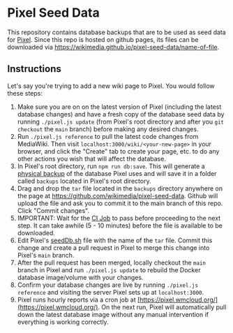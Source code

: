 # Pixel Seed Data

This repository contains database backups that are to be used as seed data for [Pixel](https://github.com/nicholasray/pixel). Since this repo is hosted on github pages, its files can be downloaded via https://wikimedia.github.io/pixel-seed-data/name-of-file.

## Instructions

Let's say you're trying to add a new wiki page to Pixel. You would follow these steps:

1) Make sure you are on on the latest version of Pixel (including the latest database changes) and have a fresh copy of the database seed data by running `./pixel.js update` (from Pixel's root directory and after you `git checkout` the `main` branch) before making any desired changes.
2) Run `./pixel.js reference` to pull the latest code changes from MediaWiki. Then visit `localhost:3000/wiki/<your-new-page>` in your browser, and click the "Create" tab to create your page, etc. to do any other actions you wish that will affect the database.
3) In Pixel's root directory, run `npm run db:save`. This will generate a [physical backup](https://dev.mysql.com/doc/refman/8.0/en/backup-types.html#:~:text=Physical%20backup%20methods%20have%20these,only%20file%20copying%20without%20conversion) of the database Pixel uses and will save it in a folder called `backups` located in Pixel's root directory.
4) Drag and drop the `tar` file located in the `backups` directory anywhere on the page at https://github.com/wikimedia/pixel-seed-data. Github will upload the file and ask you to commit it to the main branch of this repo. Click "Commit changes".
5) IMPORTANT: Wait for the [CI Job](https://github.com/wikimedia/pixel-seed-data/actions) to pass before proceeding to the next step. It can take awhile (5 - 10 minutes) before the file is available to be downloaded.
6) Edit Pixel's [seedDb.sh](https://github.com/wikimedia/pixel/blob/b4af39d0be82f6f608e9fb3996b52cb9f924eabe/Dockerfile.database#L5) file with the name of the `tar` file. Commit this change and create a pull request in Pixel to merge this change into Pixel's `main` branch.
7) After the pull request has been merged, locally checkout the `main` branch in Pixel and run `./pixel.js update` to rebuild the Docker database image/volume with your changes.
8) Confirm your database changes are live by running `./pixel.js reference` and visiting the server Pixel sets up at `localhost:3000`.
9) Pixel runs hourly reports via a cron job at [https://pixel.wmcloud.org/](https://pixel.wmcloud.org/). On the next run, Pixel will automatically pull down the latest database image without any manual intervention if everything is working correctly.
